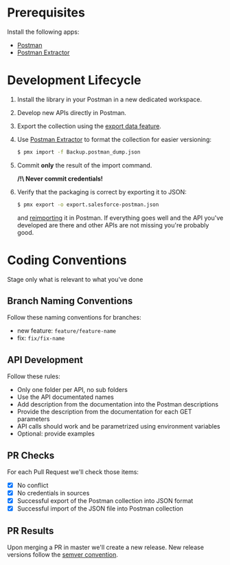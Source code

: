 # Prerequisites

Install the following apps:
- [Postman](https://learning.postman.com/docs/postman/launching-postman/installation-and-updates/)
- [Postman Extractor](https://github.com/pozil/postman-extractor)

# Development Lifecycle

1. Install the library in your Postman in a new dedicated workspace.

1. Develop new APIs directly in Postman.

1. Export the collection using the [export data feature](https://learning.postman.com/docs/postman/collections/data-formats/#data-dumps).

1. Use [Postman Extractor](https://github.com/pozil/postman-extractor) to format the collection for easier versioning:
    ```bash
    $ pmx import -f Backup.postman_dump.json
    ```
1. Commit **only** the result of the import command.
    
    **/!\ Never commit credentials!**

1. Verify that the packaging is correct by exporting it to JSON:
    ```bash
    $ pmx export -o export.salesforce-postman.json
    ```
    and [reimporting](https://learning.postman.com/docs/postman/collections/data-formats/#importing-postman-data) it in Postman.
    If everything goes well and the API you've developed are there and other APIs are not missing you're probably good.

# Coding Conventions

Stage only what is relevant to what you've done

## Branch Naming Conventions

Follow these naming conventions for branches:
- new feature: `feature/feature-name`
- fix: `fix/fix-name`

## API Development

Follow these rules:
- Only one folder per API, no sub folders
- Use the API documentated names
- Add description from the documentation into the Postman descriptions
- Provide the description from the documentation for each GET parameters
- API calls should work and be parametrized using environment variables
- Optional: provide examples

## PR Checks

For each Pull Request we'll check those items:
- [X] No conflict
- [X] No credentials in sources
- [X] Successful export of the Postman collection into JSON format
- [X] Successful import of the JSON file into Postman collection

## PR Results

Upon merging a PR in master we'll create a new release.
New release versions follow the [semver convention](https://semver.org/).
